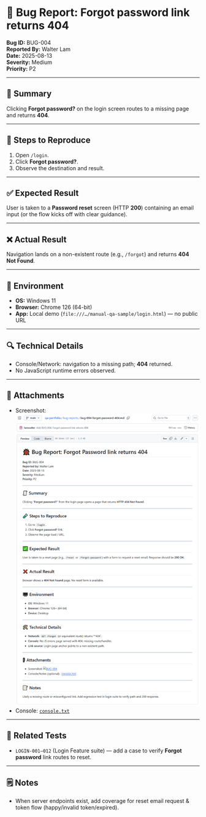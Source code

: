 # 🐞 Bug Report: Forgot password link returns 404

**Bug ID:** BUG-004  
**Reported By:** Walter Lam  
**Date:** 2025-08-13  
**Severity:** Medium  
**Priority:** P2

---

## 📝 Summary
Clicking **Forgot password?** on the login screen routes to a missing page and returns **404**.

---

## 🔄 Steps to Reproduce
1. Open `/login`.
2. Click **Forgot password?**.
3. Observe the destination and result.

---

## ✅ Expected Result
User is taken to a **Password reset** screen (HTTP **200**) containing an email input (or the flow kicks off with clear guidance).

---

## ❌ Actual Result
Navigation lands on a non-existent route (e.g., `/forgot`) and returns **404 Not Found**.

---

## 🧭 Environment
- **OS:** Windows 11  
- **Browser:** Chrome 126 (64-bit)  
- **App:** Local demo (`file:///…/manual-qa-sample/login.html`) — no public URL

---

## 🔍 Technical Details
- Console/Network: navigation to a missing path; **404** returned.
- No JavaScript runtime errors observed.

---

## 📎 Attachments
- Screenshot: ![BUG-004](./assets/BUG-004/bug-004.png)
- Console: [`console.txt`](./assets/BUG-004/console.txt)

---

## 🔗 Related Tests
- `LOGIN-001–012` (Login Feature suite) — add a case to verify **Forgot password** link routes to reset.

---

## 🗒️ Notes
- When server endpoints exist, add coverage for reset email request & token flow (happy/invalid token/expired).

